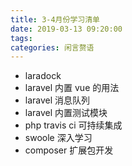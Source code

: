 ```yaml
---
title: 3-4月份学习清单
date: 2019-03-13 09:20:00
tags: 
categories: 闲言赘语
---
```



* laradock
* laravel 内置 vue 的用法
* laravel 消息队列
* laravel 内置测试模块
* php travis ci 可持续集成
* swoole 深入学习
* composer 扩展包开发